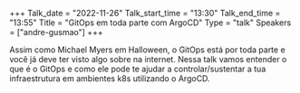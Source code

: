 +++
Talk_date = "2022-11-26"
Talk_start_time = "13:30"
Talk_end_time = "13:55"
Title = "GitOps em toda parte com ArgoCD"
Type = "talk"
Speakers = ["andre-gusmao"]
+++

Assim como Michael Myers em Halloween, o GitOps está por toda parte e você já deve ter visto algo sobre na internet. Nessa talk vamos entender o que é o GitOps e como ele pode te ajudar a controlar/sustentar a tua infraestrutura em ambientes k8s utilizando o ArgoCD.
